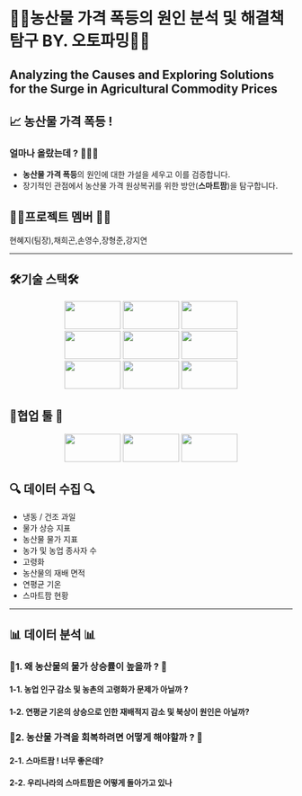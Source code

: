 
# 🌽🍎농산물 가격 폭등의 원인 분석 및 해결책 탐구  BY. 오토파밍🍎🌽


## Analyzing the Causes and Exploring Solutions for the Surge in Agricultural Commodity Prices

## 📈 농산물 가격 폭등 ! 
### 얼마나 올랐는데 ? 🍎🍐🧅

* **농산물 가격 폭등**의 원인에 대한 가설을 세우고 이를 검증합니다.
* 장기적인 관점에서 농산물 가격 원상복귀를 위한 방안(**스마트팜**)을 탐구합니다. 


## 🙆‍♀️프로젝트 멤버 🙆‍♂️
현혜지(팀장),채희곤,손영수,장형준,강지연

---
## 🛠기술 스택🛠
<div align="center">
	<img src="https://blog.kakaocdn.net/dn/TGhFr/btqH51vF2zk/yeiuBLGTwMHidPEI0LUnKk/img.png"  width="100" height="50"/>
    <img src="https://upload.wikimedia.org/wikipedia/commons/thumb/e/ed/Pandas_logo.svg/2560px-Pandas_logo.svg.png"  width="100" height="50"/>
    <img src="https://blog.kakaocdn.net/dn/blHqYI/btqYveNxEkG/Wc2w2uuQ5aBKhhCuy3YqV1/img.png" width="100" height="50" />	
</div>
<div align="center">
	<img src="https://i.namu.wiki/i/vkGpBcmks1_NcJW0HUFa6jlwlM6h11B-8nxRRX4bYC703H4nLo7j4dQdRCC32gz8Q-BqRcAnQgFSXMjB8jPohg.svg"  width="100" height="50"/>
    <img src="https://velog.velcdn.com/images/nari120/post/b14b4105-a561-4cc3-bc9f-87a5ee4eb1b6/aws.png"  width="100" height="50"/>
    <img src="https://images.velog.io/images/jeongjae96/post/8484124c-be27-4c41-901b-6581746a50eb/numpy.png"  width="100" height="50"/>
</div>
<div align="center">
	<img src="https://blog.kakaocdn.net/dn/RUwEA/btrpGAwzW8E/piuN8aEJubo0gWkX8Gy7sk/img.jpg"  width="100" height="50"/>
    <img src="https://velog.velcdn.com/images/ujeongoh/post/f135b190-6240-4845-85aa-639246f55740/image.png"  width="100" height="50"/>
    <img src="https://velog.velcdn.com/images/thevlakk/post/46741c70-df17-4475-a502-2aa92458e9f2/image.png"  width="100" height="50"/>
</div>

## 📝협업 툴 📝
<div align="center">
	<img src="https://miro.medium.com/v2/resize:fit:1125/0*N1fmHtI8gmkH_2Vu.png"  width="100" height="50"/>
    <img src="https://1000logos.net/wp-content/uploads/2021/06/Slack-logo.png"  width="100" height="50"/>
    <img src="https://deltl.de/wp-content/uploads/2024/01/FigJam.png"  width="100" height="50"/>
</div>

##  🔍 데이터 수집 🔍
* 냉동 / 건조 과일 
* 물가 상승 지표
* 농산물 물가 지표
* 농가 및 농업 종사자 수 
* 고령화 
* 농산물의 재배 면적 
* 연평균 기온
* 스마트팜 현황
---
## 📊 데이터 분석 📊

###  🍎1. 왜 농산물의 물가 상승률이 높을까 ? 🍎
####  1-1. 농업 인구 감소 및 농촌의 고령화가 문제가 아닐까 ? 
#### 1-2. 연평균 기온의 상승으로 인한 재배적지 감소 및 북상이 원인은 아닐까?
### 🧅2. 농산물 가격을 회복하려면 어떻게 해야할까 ? 🧅
#### 2-1.  스마트팜 ! 너무 좋은데? 
#### 2-2. 우리나라의 스마트팜은 어떻게 돌아가고 있나 
